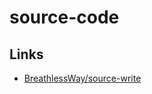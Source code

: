 # source-code

## Links

- [BreathlessWay/source-write](https://github.com/BreathlessWay/source-write)
